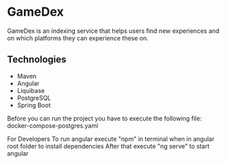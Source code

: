 # GameDex
GameDex is an indexing service that helps users find new experiences and on which platforms they can experience these on.

## Technologies
* Maven
* Angular
* Liquibase
* PostgreSQL
* Spring Boot

Before you can run the project you have to execute the following file: docker-compose-postgres.yaml

For Developers
To run angular execute "npm" in terminal when in angular root folder to install dependencies
After that execute "ng serve" to start angular
